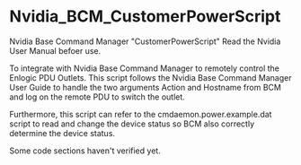 # Nvidia_BCM_CustomerPowerScript

Nvidia Base Command Manager "CustomerPowerScript"
Read the Nvidia User Manual befoer use.

To integrate with Nvidia Base Command Manager to remotely control the Enlogic PDU Outlets. This script follows the Nvidia Base Command Manager User Guide to handle the two arguments Action and Hostname from BCM and log on the remote PDU to switch the outlet.

Furthermore, this script can refer to the cmdaemon.power.example.dat script to read and change the device status so BCM also correctly determine the device status.

Some code sections haven't verified yet.
